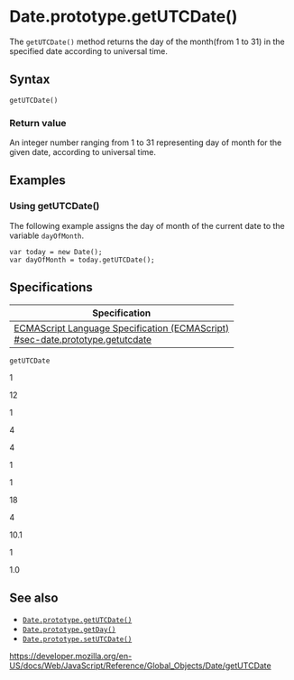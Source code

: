 Date.prototype.getUTCDate()
===========================

The `getUTCDate()` method returns the day of the month(from 1 to 31) in the specified date according to universal time.

Syntax
------

    getUTCDate()

### Return value

An integer number ranging from 1 to 31 representing day of month for the given date, according to universal time.

Examples
--------

### Using getUTCDate()

The following example assigns the day of month of the current date to the variable `dayOfMonth`.

    var today = new Date();
    var dayOfMonth = today.getUTCDate();

Specifications
--------------

<table><thead><tr class="header"><th>Specification</th></tr></thead><tbody><tr class="odd"><td><a href="https://tc39.es/ecma262/#sec-date.prototype.getutcdate">ECMAScript Language Specification (ECMAScript)<br />
<span class="small">#sec-date.prototype.getutcdate</span></a></td></tr></tbody></table>

`getUTCDate`

1

12

1

4

4

1

1

18

4

10.1

1

1.0

See also
--------

-   [`Date.prototype.getUTCDate()`](getutcdate)
-   [`Date.prototype.getDay()`](getday)
-   [`Date.prototype.setUTCDate()`](setutcdate)

<a href="https://developer.mozilla.org/en-US/docs/Web/JavaScript/Reference/Global_Objects/Date/getUTCDate" class="_attribution-link">https://developer.mozilla.org/en-US/docs/Web/JavaScript/Reference/Global_Objects/Date/getUTCDate</a>
